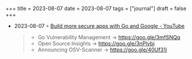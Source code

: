+++
title = 2023-08-07
date = 2023-08-07
tags = ["journal"]
draft = false
+++

-   2023-08-07 ◦ [Build more secure apps with Go and Google - YouTube](https://www.youtube.com/watch?v=HSt6FhsPT8c&ab_channel=TheGoProgrammingLanguage)

    > -   Go Vulnerability Management → <https://goo.gle/3mfSNQq>
    > -   Open Source Insights → <https://goo.gle/3nPlvbi>
    > -   Announcing OSV-Scanner → <https://goo.gle/40Uf31i>
